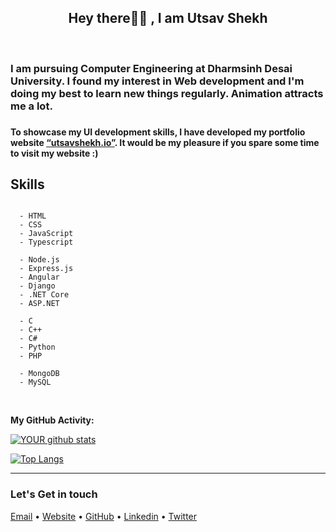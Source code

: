 ﻿<h2  align="center"> Hey there👋🏻 , I am Utsav Shekh    </h2>  <br/>

<p  align="center"><h3>I am pursuing Computer Engineering at Dharmsinh Desai University.
                        I found my interest in Web development and I'm doing my best to learn new things regularly.
                        Animation attracts me a lot.<h3></p>


<p align="center">
<h4>
To showcase my UI development skills, I have developed my portfolio website <a href="https://shekhutsav1962001.github.io/portfolio/index.html">“utsavshekh.io”</a>. 
It would be my pleasure if you spare some time to visit my website :)
</h4>
</p>

## Skills
```

  - HTML
  - CSS
  - JavaScript 
  - Typescript

  - Node.js 
  - Express.js
  - Angular
  - Django
  - .NET Core
  - ASP.NET

  - C
  - C++
  - C#
  - Python
  - PHP

  - MongoDB
  - MySQL

```
<br/>

**My GitHub Activity:** <br/>

<a  href="https://github.com/shekhutsav1962001">

![YOUR github stats](https://github-readme-stats.vercel.app/api?username=shekhutsav1962001)

[![Top Langs](https://github-readme-stats.vercel.app/api/top-langs?username=shekhutsav1962001&layout=compact)](https://github.com/shekhutsav1962001)



</a>
<hr/>
<h3>Let's Get in touch</h3>
<p >
  <a href="mailto:shekhutsav1962001@gmail.com" >Email</a> •
  <a href="https://shekhutsav1962001.github.io/portfolio/index.html">Website</a> •
  <a href="https://github.com/shekhutsav1962001/">GitHub</a> •
  <a href="https://www.linkedin.com/in/utsav-shekh-557306203 ">Linkedin</a> •
  <a href="https://twitter.com/utsav1519">Twitter</a>
</p>

